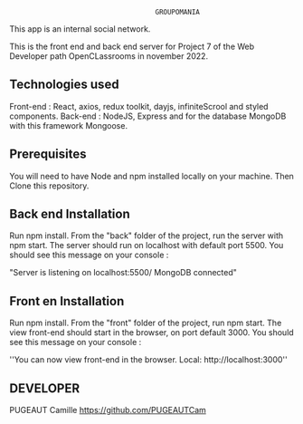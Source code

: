                                         GROUPOMANIA

This app is an internal social network.

This is the front end and back end server for Project 7 of the Web Developer path OpenCLassrooms in november 2022.

## Technologies used ##
Front-end : React, axios, redux toolkit, dayjs, infiniteScrool and styled components.
Back-end : NodeJS, Express and for the database MongoDB with this framework Mongoose.

## Prerequisites ##
You will need to have Node and npm installed locally on your machine.
Then Clone this repository. 

## Back end Installation ##
Run npm install.
From the "back" folder of the project, run the server with npm start. 
The server should run on localhost with default port 5500.
You should see this message on your console : 

"Server is listening on localhost:5500/
MongoDB connected"

## Front en Installation ##
Run npm install.
From the "front" folder of the project, run npm start. 
The view front-end should start in the browser, on port default 3000.
You should see this message on your console :

''You can now view front-end in the browser.
  Local: http://localhost:3000''


## DEVELOPER ##
PUGEAUT Camille https://github.com/PUGEAUTCam

